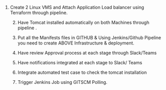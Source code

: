 1.	Create 2 Linux VMS  and Attach Application Load balancer using Terraform through pipeline.

	2.	Have  Tomcat installed automatically on both Machines through pipeline .

	3.	Put all the Manifests files in GITHUB & Using Jenkins/Github Pipeline you need to create ABOVE Infrastructure & deployment.

	4.	Have review Approval process at each stage through Slack/Teams

	5.	Have notifications integrated at each stage to Slack/ Teams

	6.	Integrate automated test case to check the tomcat installation

	7.	Trigger Jenkins Job using GITSCM Polling.
